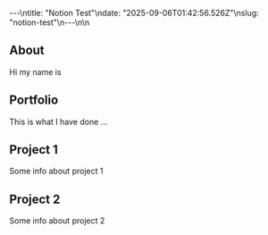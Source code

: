 ---\ntitle: "Notion Test"\ndate: "2025-09-06T01:42:56.526Z"\nslug: "notion-test"\n---\n\n
## About

Hi my name is


## Portfolio

This is what I have done …


## Project 1

Some info about project 1


## Project 2

Some info about project 2

